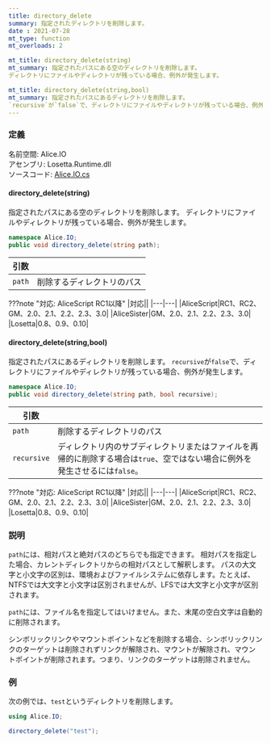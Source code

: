 ```yaml
---
title: directory_delete
summary: 指定されたディレクトリを削除します。
date : 2021-07-28
mt_type: function
mt_overloads: 2

mt_title: directory_delete(string)
mt_summary: 指定されたパスにある空のディレクトリを削除します。
ディレクトリにファイルやディレクトリが残っている場合、例外が発生します。

mt_title: directory_delete(string,bool)
mt_summary: 指定されたパスにあるディレクトリを削除します。
`recursive`が`false`で、ディレクトリにファイルやディレクトリが残っている場合、例外が発生します。
---
```


### 定義
名前空間: Alice.IO<br/>
アセンブリ: Losetta.Runtime.dll<br/>
ソースコード: [Alice.IO.cs](https://github.com/WSOFT-Project/Losetta/blob/master/Losetta.Runtime/Alice.IO.cs)

#### directory_delete(string)

指定されたパスにある空のディレクトリを削除します。
ディレクトリにファイルやディレクトリが残っている場合、例外が発生します。

```cs title="AliceScript"
namespace Alice.IO;
public void directory_delete(string path);
```

|引数| |
|-|-|
|`path`|削除するディレクトリのパス|

???note "対応: AliceScript RC1以降"
    |対応||
    |---|---|
    |AliceScript|RC1、RC2、GM、2.0、2.1、2.2、2.3、3.0|
    |AliceSister|GM、2.0、2.1、2.2、2.3、3.0|
    |Losetta|0.8、0.9、0.10|

#### directory_delete(string,bool)

指定されたパスにあるディレクトリを削除します。
`recursive`が`false`で、ディレクトリにファイルやディレクトリが残っている場合、例外が発生します。

```cs title="AliceScript"
namespace Alice.IO;
public void directory_delete(string path, bool recursive);
```

|引数| |
|-|-|
|`path`|削除するディレクトリのパス|
|`recursive`|ディレクトリ内のサブディレクトリまたはファイルを再帰的に削除する場合は`true`、空ではない場合に例外を発生させるには`false`。|

???note "対応: AliceScript RC1以降"
    |対応||
    |---|---|
    |AliceScript|RC1、RC2、GM、2.0、2.1、2.2、2.3、3.0|
    |AliceSister|GM、2.0、2.1、2.2、2.3、3.0|
    |Losetta|0.8、0.9、0.10|

### 説明
`path`には、相対パスと絶対パスのどちらでも指定できます。
相対パスを指定した場合、カレントディレクトリからの相対パスとして解釈します。
パスの大文字と小文字の区別は、環境およびファイルシステムに依存します。たとえば、NTFSでは大文字と小文字は区別されませんが、LFSでは大文字と小文字が区別されます。

`path`には、ファイル名を指定してはいけません。また、末尾の空白文字は自動的に削除されます。

シンボリックリンクやマウントポイントなどを削除する場合、シンボリックリンクのターゲットは削除されずリンクが解除され、マウントが解除され、マウントポイントが削除されます。つまり、リンクのターゲットは削除されません。
### 例
次の例では、`test`というディレクトリを削除します。

```cs title="AliceScript"
using Alice.IO;

directory_delete("test");
```